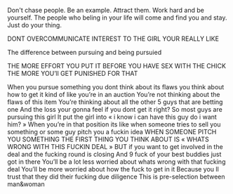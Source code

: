 Don't chase people.
Be an example.
Attract them.
Work hard and be yourself.
The people who beling in your life will come and find you and stay.
Just do your thing.

DONT OVERCOMMUNICATE INTEREST TO THE GIRL YOUR REALLY LIKE

The difference between pursuing and being pursuied

THE MORE EFFORT YOU PUT IT
BEFORE YOU HAVE SEX WITH THE CHICK
THE MORE YOU’ll GET PUNISHED FOR THAT

When you pursue something you dont think about its flaws 
you think about how to get it 
kind of like you’re in an auction
You’re  not thinking about the flaws of this item
You’re thinking about all the other 5 guys that are betting one
And the loss your gonna feel if you dont get it right?
So most guys are pursuing this girl
It put the girl into « i know i can have this guy do i want him? »
When you’re in that position its like when someone tries to sell you something or some guy pitch you a fuckin idea
WHEN SOMEONE PITCH YOU SOMETHING THE FIRST THING YOU THINK ABOUT IS
« WHATS WRONG WITH THIS FUCKIN DEAL »
BUT
if you want to get involved in the deal
and the fucking round is closing
And 9 fuck of your best buddies just got in there
You’ll be a lot less worried about whats wrong with that fucking deal
You’ll be more worried about how the fuck to get in it
Because you ll trust that they did their fucking due diligence
This is pre-selection between man&woman
